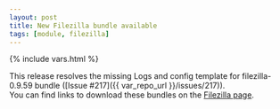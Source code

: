 ```yaml
---
layout: post
title: New Filezilla bundle available
tags: [module, filezilla]
---
```

{% include vars.html %}

This release resolves the missing Logs and config template for filezilla-0.9.59 bundle ([Issue #217]({{ var_repo_url }}/issues/217)).<br />
You can find links to download these bundles on the [Filezilla page](/bins/filezilla).